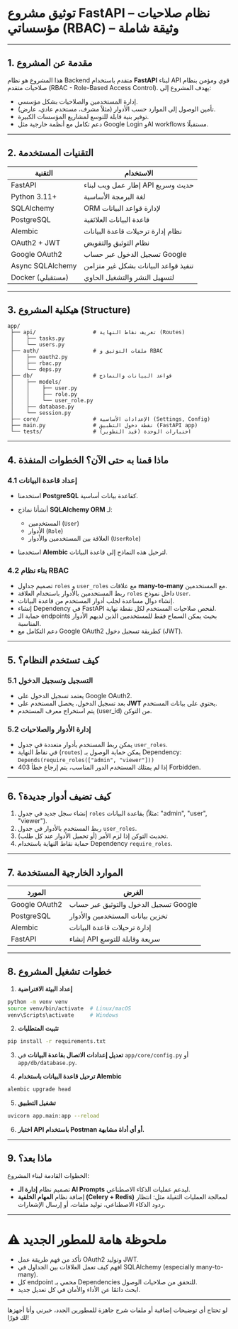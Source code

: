# توثيق مشروع FastAPI – نظام صلاحيات مؤسساتي (RBAC) – وثيقة شاملة

---

## 1. مقدمة عن المشروع

هذا المشروع هو نظام Backend متقدم باستخدام **FastAPI** لبناء API قوي ومؤمن بنظام صلاحيات متقدم (RBAC - Role-Based Access Control).
يهدف المشروع إلى:

* إدارة المستخدمين والصلاحيات بشكل مؤسسي.
* تأمين الوصول إلى الموارد حسب الأدوار (مثلاً مشرف، مستخدم عادي، عارض).
* توفير بنية قابلة للتوسع لمشاريع المؤسسات الكبيرة.
* دعم تكامل مع أنظمة خارجية مثل Google Login وAI workflows مستقبلًا.

---

## 2. التقنيات المستخدمة

| التقنية          | الاستخدام                            |
| ---------------- | ------------------------------------ |
| FastAPI          | إطار عمل ويب لبناء API حديث وسريع    |
| Python 3.11+     | لغة البرمجة الأساسية                 |
| SQLAlchemy       | ORM لإدارة قواعد البيانات            |
| PostgreSQL       | قاعدة البيانات العلائقية             |
| Alembic          | نظام إدارة ترحيلات قاعدة البيانات    |
| OAuth2 + JWT     | نظام التوثيق والتفويض                |
| Google OAuth2    | تسجيل الدخول عبر حساب Google         |
| Async SQLAlchemy | تنفيذ قواعد البيانات بشكل غير متزامن |
| Docker (مستقبلي) | لتسهيل النشر والتشغيل الحاوي         |

---

## 3. هيكلية المشروع (Structure)

```
app/
 ├── api/                  # تعريف نقاط النهاية (Routes)
 │    ├── tasks.py
 │    └── users.py
 ├── auth/                 # ملفات التوثيق و RBAC
 │    ├── oauth2.py
 │    ├── rbac.py
 │    └── deps.py
 ├── db/                   # قواعد البيانات والنماذج
 │    ├── models/
 │    │    ├── user.py
 │    │    ├── role.py
 │    │    └── user_role.py
 │    ├── database.py
 │    └── session.py
 ├── core/                 # الإعدادات الأساسية (Settings, Config)
 ├── main.py               # نقطة دخول التطبيق (FastAPI app)
 └── tests/                # اختبارات الوحدة (قيد التطوير)
```

---

## 4. ماذا قمنا به حتى الآن؟ الخطوات المنفذة

### 4.1 إعداد قاعدة البيانات

* استخدمنا **PostgreSQL** كقاعدة بيانات أساسية.
* أنشأنا نماذج **SQLAlchemy ORM** لـ:

  * المستخدمين (`User`)
  * الأدوار (`Role`)
  * العلاقة بين المستخدمين والأدوار (`UserRole`)
* استخدمنا **Alembic** لترحيل هذه النماذج إلى قاعدة البيانات.

### 4.2 بناء نظام RBAC

* تصميم جداول `roles` و `user_roles` مع علاقات **many-to-many** مع المستخدمين.
* ربط المستخدمين بالأدوار باستخدام العلاقة `roles` داخل نموذج `User`.
* إنشاء دوال مساعدة لجلب أدوار المستخدم من قاعدة البيانات.
* إنشاء Dependency في FastAPI لفحص صلاحيات المستخدم لكل نقطة نهاية.
* حماية الـ endpoints بحيث يمكن السماح فقط للمستخدمين الذين لديهم الأدوار المناسبة.
* دعم التكامل مع Google OAuth2 كطريقة تسجيل دخول (JWT).

---

## 5. كيف تستخدم النظام؟

### 5.1 التسجيل وتسجيل الدخول

* يعتمد تسجيل الدخول على Google OAuth2.
* بعد تسجيل الدخول، يحصل المستخدم على **JWT** يحتوي على بيانات المستخدم.
* يتم استخراج معرف المستخدم (user\_id) من التوكن.

### 5.2 إدارة الأدوار والصلاحيات

* يمكن ربط المستخدم بأدوار متعددة في جدول `user_roles`.
* في نقاط النهاية (`routes`) يمكن حماية الوصول بـ Dependency:
  `Depends(require_roles(["admin", "viewer"]))`
* إذا لم يمتلك المستخدم الدور المناسب، يتم إرجاع خطأ 403 Forbidden.

---

## 6. كيف تضيف أدوار جديدة؟

1. إنشاء سجل جديد في جدول `roles` بقاعدة البيانات (مثلاً: "admin", "user", "viewer").
2. ربط المستخدم بالأدوار في جدول `user_roles`.
3. تحديث التوكن إذا لزم الأمر (أو تحميل الأدوار عند كل طلب).
4. حماية نقاط النهاية باستخدام Dependency `require_roles`.

---

## 7. الموارد الخارجية المستخدمة

| المورد        | الغرض                                 |
| ------------- | ------------------------------------- |
| Google OAuth2 | تسجيل الدخول والتوثيق عبر حساب Google |
| PostgreSQL    | تخزين بيانات المستخدمين والأدوار      |
| Alembic       | إدارة ترحيلات قاعدة البيانات          |
| FastAPI       | إنشاء API سريعة وقابلة للتوسع         |

---

## 8. خطوات تشغيل المشروع

1. **إعداد البيئة الافتراضية**

```bash
python -m venv venv
source venv/bin/activate  # Linux/macOS
venv\Scripts\activate     # Windows
```

2. **تثبيت المتطلبات**

```bash
pip install -r requirements.txt
```

3. **تعديل إعدادات الاتصال بقاعدة البيانات** في `app/core/config.py` أو `app/db/database.py`.

4. **ترحيل قاعدة البيانات باستخدام Alembic**

```bash
alembic upgrade head
```

5. **تشغيل التطبيق**

```bash
uvicorn app.main:app --reload
```

6. **اختبار API باستخدام Postman أو أي أداة مشابهة.**

---

## 9. ماذا بعد؟

الخطوات القادمة لبناء المشروع:

* تصميم نظام **إدارة الـ AI Prompts** ليدعم عمليات الذكاء الاصطناعي.
* إضافة نظام **المهام الخلفية (Celery + Redis)** لمعالجة العمليات الثقيلة مثل: انتظار ردود الذكاء الاصطناعي، توليد ملفات، أو إرسال الإشعارات.

---

# ⚠️ ملحوظة هامة للمطور الجديد

* تأكد من فهم طريقة عمل OAuth2 وتوليد JWT.
* افهم كيف تعمل العلاقات بين الجداول في SQLAlchemy (especially many-to-many).
* كل endpoint محمي بـ Dependencies للتحقق من صلاحيات الوصول.
* ابحث دائمًا عن الأداء والأمان في كل تعديل جديد.

---

لو تحتاج أي توضيحات إضافية أو ملفات شرح جاهزة للمطورين الجدد، خبرني وأنا أجهزها لك فورًا!
